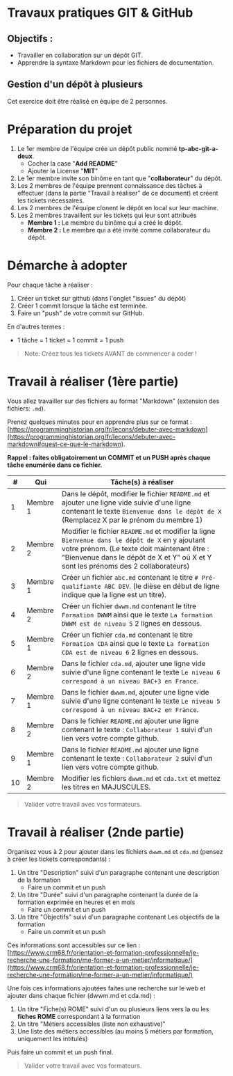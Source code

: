# Travaux pratiques GIT & GitHub

## Objectifs : 

- Travailler en collaboration sur un dépôt GIT.
- Apprendre la syntaxe Markdown pour les fichiers de documentation.

## Gestion d'un dépôt à plusieurs

Cet exercice doit être réalisé en équipe de 2 personnes.

# Préparation du projet

1. Le 1er membre de l'équipe crée un dépôt public nommé **tp-abc-git-a-deux**.
    - Cocher la case "**Add README**"
    - Ajouter la License "**MIT**"
2. Le 1er membre invite son binôme en tant que "**collaborateur**" du dépôt.
3. Les 2 membres de l'équipe prennent connaissance des tâches à effectuer (dans la partie "Travail à réaliser" de ce document) et créent les tickets nécessaires.
4. Les 2 membres de l'équipe clonent le dépôt en local sur leur machine.
5. Les 2 membres travaillent sur les tickets qui leur sont attribués
    - **Membre 1 :** Le membre du binôme qui a créé le dépôt.
    - **Membre 2 :** Le membre qui a été invité comme collaborateur du dépôt.

# Démarche à adopter 

Pour chaque tâche à réaliser : 

1. Créer un ticket sur github (dans l'onglet "issues" du dépôt)
2. Créer 1 commit lorsque la tâche est terminée.
3. Faire un "push" de votre commit sur GitHub.

En d'autres termes :
- 1 tâche = 1 ticket = 1 commit = 1 push

> Note: Créez tous les tickets AVANT de commencer à coder !


# Travail à réaliser (1ère partie)

Vous allez travailler sur des fichiers au format "Markdown" (extension des fichiers: `.md`).

Prenez quelques minutes pour en apprendre plus sur ce format : [https://programminghistorian.org/fr/lecons/debuter-avec-markdown](https://programminghistorian.org/fr/lecons/debuter-avec-markdown#quest-ce-que-le-markdown).

**Rappel : faites obligatoirement un COMMIT et un PUSH après chaque tâche enumérée dans ce fichier.**

| # | Qui | Tâche(s) à réaliser |
| --- | --- | --- |
| 1 | Membre 1 | Dans le dépôt, modifier le fichier `README.md` et ajouter une ligne vide suivie d'une ligne contenant le texte `Bienvenue dans le dépôt de X` (Remplacez X par le prénom du membre 1)  |
| 2 | Membre 2 | Modifier le fichier `README.md` et modifier la ligne `Bienvenue dans le dépôt de X` en y ajoutant votre prénom. (Le texte doit maintenant être : "Bienvenue dans le dépôt de X et Y" où X et Y sont les prénoms des 2 collaborateurs)|
| 3 | Membre 1 | Créer un fichier `abc.md` contenant le titre `# Pré-qualifiante ABC DEV`. (le dièse en début de ligne indique que la ligne est un titre).  |
| 4 | Membre 2 | Créer un fichier `dwwm.md` contenant le titre `Formation DWWM` ainsi que le texte `La formation DWWM est de niveau 5` 2 lignes en dessous. |
| 5 | Membre 1 | Créer un fichier `cda.md` contenant le titre `Formation CDA` ainsi que le texte `La formation CDA est de niveau 6` 2 lignes en dessous. |
| 6 | Membre 2 | Dans le fichier `cda.md`, ajouter une ligne vide suivie d'une ligne contenant le texte `Le niveau 6 correspond à un niveau BAC+3 en France`. |
| 7 | Membre 1 | Dans le fichier `dwwm.md`, ajouter une ligne vide suivie d'une ligne contenant le texte `Le niveau 5 correspond à un niveau BAC+2 en France`. |
| 8 | Membre 2 | Dans le fichier `README.md` ajouter une ligne contenant le texte : `Collaborateur 1` suivi d'un lien vers votre compte github. |
| 9 | Membre 1 | Dans le fichier `README.md` ajouter une ligne contenant le texte : `Collaborateur 2` suivi d'un lien vers votre compte github. |
| 10 | Membre 2 | Modifier les fichiers `dwwm.md` et `cda.txt` et mettez les titres en MAJUSCULES. |


> Valider votre travail avec vos formateurs.

# Travail à réaliser (2nde partie)

Organisez vous à 2 pour ajouter dans les fichiers `dwwm.md` et `cda.md` (pensez à créer les tickets correspondants) : 

1. Un titre "Description" suivi d'un paragraphe contenant une description de la formation
   - Faire un commit et un push 
2. Un titre "Durée" suivi d'un paragraphe contenant la durée de la formation exprimée en heures et en mois
   - Faire un commit et un push 
3. Un titre "Objectifs" suivi d'un paragraphe contenant Les objectifs de la formation
   - Faire un commit et un push

   
Ces informations sont accessibles sur ce lien : [https://www.crm68.fr/orientation-et-formation-professionnelle/je-recherche-une-formation/me-former-a-un-metier/informatique/](https://www.crm68.fr/orientation-et-formation-professionnelle/je-recherche-une-formation/me-former-a-un-metier/informatique/) 

Une fois ces informations ajoutées faites une recherche sur le web et ajouter dans chaque fichier (dwwm.md et cda.md) : 
1. Un titre "Fiche(s) ROME" suivi d'un ou plusieurs liens vers la ou les **fiches ROME** correspondant à la formation 
2. Un titre "Métiers accessibles (liste non exhaustive)"
3. Une liste des métiers accessibles (au moins 5 métiers par formation, uniquement les intitulés)

Puis faire un commit et un push final.

> Valider votre travail avec vos formateurs.
